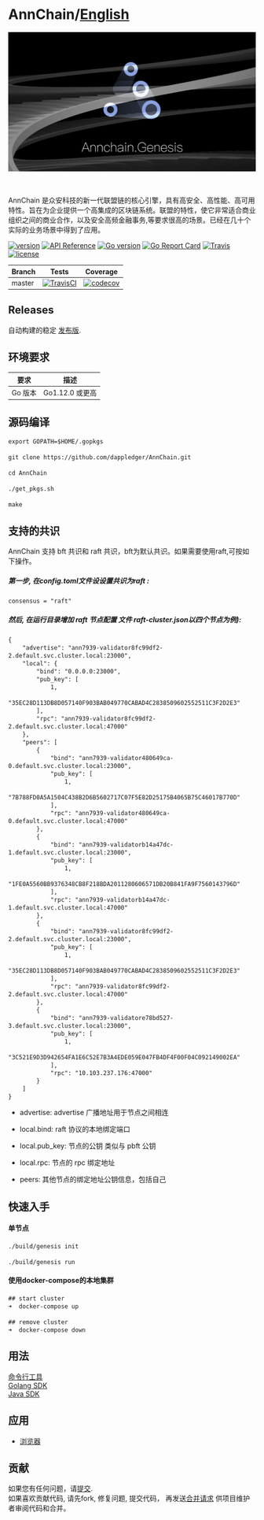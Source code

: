 # AnnChain/[English](README.md)

![banner](docs/img/ann.png)

<br/>

AnnChain 是众安科技的新一代联盟链的核心引擎，具有高安全、高性能、高可用特性。旨在为企业提供一个高集成的区块链系统。联盟的特性，使它非常适合商业组织之间的商业合作，以及安全高频金融事务,等要求很高的场景。已经在几十个实际的业务场景中得到了应用。

[![version](https://img.shields.io/github/v/tag/dappledger/AnnChain.svg?sort=semver)](https://github.com/dappledger/AnnChain/releases/latest)
[![API Reference](https://camo.githubusercontent.com/915b7be44ada53c290eb157634330494ebe3e30a/68747470733a2f2f676f646f632e6f72672f6769746875622e636f6d2f676f6c616e672f6764646f3f7374617475732e737667)](https://godoc.org/github.com/dappledger/AnnChain)
[![Go version](https://img.shields.io/badge/go-1.12.0-blue.svg)](https://github.com/moovweb/gvm)
[![Go Report Card](https://goreportcard.com/badge/github.com/dappledger/AnnChain)](https://goreportcard.com/report/github.com/dappledger/AnnChain)
[![Travis](https://travis-ci.org/dappledger/AnnChain.svg?branch=master)](https://travis-ci.org/dappledger/AnnChain)
[![license](https://img.shields.io/github/license/dappledger/AnnChain.svg)](https://github.com/dappledger/AnnChain/blob/master/LICENSE)

| Branch | Tests                                                                                                                                                | Coverage                                                                                                                             |
| ------ | ---------------------------------------------------------------------------------------------------------------------------------------------------- | ------------------------------------------------------------------------------------------------------------------------------------ |
| master | [![TravisCI](https://travis-ci.org/dappledger/AnnChain.svg?branch=master)](https://travis-ci.org/dappledger/AnnChain)  | [![codecov](https://codecov.io/gh/dappledger/AnnChain/branch/master/graph/badge.svg)](https://codecov.io/gh/dappledger/AnnChain) |



## Releases
自动构建的稳定 [发布版](https://github.com/dappledger/AnnChain/releases).



## 环境要求

| 要求 | 描述              |
| ----------- | ------------------ |
| Go 版本  | Go1.12.0 或更高 |


## 源码编译

``` shell
export GOPATH=$HOME/.gopkgs

git clone https://github.com/dappledger/AnnChain.git

cd AnnChain

./get_pkgs.sh

make
```

## 支持的共识

AnnChain 支持 bft 共识和 raft 共识，bft为默认共识。如果需要使用raft,可按如下操作。

##### 第一步, 在config.toml文件设设置共识为raft :

``` shell
consensus = "raft"
```

##### 然后, 在运行目录增加 raft 节点配置 文件 raft-cluster.json以四个节点为例):

``` shell
{
    "advertise": "ann7939-validator8fc99df2-2.default.svc.cluster.local:23000",
    "local": {
        "bind": "0.0.0.0:23000",
        "pub_key": [
            1,
            "35EC28D113DB8D057140F903BAB049770CABAD4C2838509602552511C3F2D2E3"
        ],
        "rpc": "ann7939-validator8fc99df2-2.default.svc.cluster.local:47000"
    },
    "peers": [
        {
            "bind": "ann7939-validator480649ca-0.default.svc.cluster.local:23000",
            "pub_key": [
                1,
                "7B788FD0A5A1504C438B2D6B5602717C07F5E82D25175B4065B75C46017B770D"
            ],
            "rpc": "ann7939-validator480649ca-0.default.svc.cluster.local:47000"
        },
        {
            "bind": "ann7939-validatorb14a47dc-1.default.svc.cluster.local:23000",
            "pub_key": [
                1,
                "1FE0A5560BB9376348CB8F218BDA2011280606571DB20B841FA9F7560143796D"
            ],
            "rpc": "ann7939-validatorb14a47dc-1.default.svc.cluster.local:47000"
        },
        {
            "bind": "ann7939-validator8fc99df2-2.default.svc.cluster.local:23000",
            "pub_key": [
                1,
                "35EC28D113DB8D057140F903BAB049770CABAD4C2838509602552511C3F2D2E3"
            ],
            "rpc": "ann7939-validator8fc99df2-2.default.svc.cluster.local:47000"
        },
        {
            "bind": "ann7939-validatore78bd527-3.default.svc.cluster.local:23000",
            "pub_key": [
                1,
                "3C521E9D3D942654FA1E6C52E7B3A4EDE059E047FB4DF4F00F04C092149002EA"
            ],
            "rpc": "10.103.237.176:47000"
        }
    ]
}
```

* advertise: advertise 广播地址用于节点之间相连

* local.bind:  raft 协议的本地绑定端口

* local.pub_key: 节点的公钥 类似与 pbft 公钥

* local.rpc: 节点的 rpc 绑定地址

* peers: 其他节点的绑定地址公钥信息，包括自己


## 快速入手

#### 单节点

``` shell
./build/genesis init

./build/genesis run
```

#### 使用docker-compose的本地集群

``` shell
## start cluster
➜  docker-compose up

## remove cluster
➜  docker-compose down
```

## 用法

[命令行工具](docs/cmd_CN.md)
<br/>
[Golang SDK](https://github.com/dappledger/AnnChain-go-sdk)
<br/>
[Java SDK](https://github.com/dappledger/ann-java-sdk)


## 应用

- [浏览器](https://github.com/dappledger/ann-explorer)



## 贡献

如果您有任何问题，请[提交](https://github.com/dappledger/AnnChain/issues).
<br/>
如果喜欢贡献代码, 请先fork, 修复问题, 提交代码， 再发送[合并请求](https://github.com/dappledger/AnnChain/pulls) 供项目维护者审阅代码和合并。






